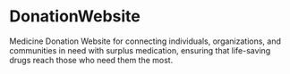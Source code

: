 # DonationWebsite
Medicine Donation Website for connecting individuals, organizations, and communities in need with surplus medication, ensuring that life-saving drugs reach those who need them the most.
